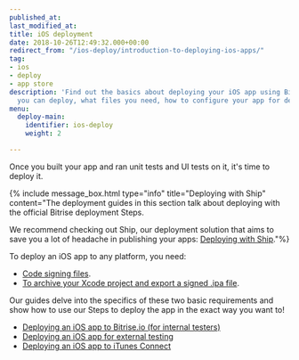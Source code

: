 ```yaml
---
published_at:
last_modified_at:
title: iOS deployment
date: 2018-10-26T12:49:32.000+00:00
redirect_from: "/ios-deploy/introduction-to-deploying-ios-apps/"
tag:
- ios
- deploy
- app store
description: 'Find out the basics about deploying your iOS app using Bitrise: where
  you can deploy, what files you need, how to configure your app for deployment. '
menu:
  deploy-main:
    identifier: ios-deploy
    weight: 2

---
```

Once you built your app and ran unit tests and UI tests on it, it's time to deploy it.

{% include message_box.html type="info" title="Deploying with Ship" content="The deployment guides in this section talk about deploying with the official Bitrise deployment Steps. 

We recommend checking out Ship, our deployment solution that aims to save you a lot of headache in publishing your apps: [Deploying with Ship](/deploy/ship/)."%}

To deploy an iOS app to any platform, you need:

* [Code signing files](/code-signing/ios-code-signing/code-signing/).
* [To archive your Xcode project and export a signed .ipa file](/code-signing/ios-code-signing/create-signed-ipa-for-xcode/).

Our guides delve into the specifics of these two basic requirements and show how to use our Steps to deploy the app in the exact way you want to!

* [Deploying an iOS app to Bitrise.io (for internal testers)](/deploy/ios-deploy/deploying-an-ios-app-to-bitrise-io/)
* [Deploying an iOS app for external testing](/deploy/ios-deploy/deploying-an-ios-app-for-external-testing/)
* [Deploying an iOS app to iTunes Connect](/deploy/ios-deploy/deploying-an-ios-app-to-itunes-connect/)